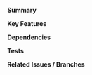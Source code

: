 **Summary**
<!-- Briefly describe the purpose of this PR and what it changes. -->

**Key Features**
<!-- List the main changes or additions introduced by this PR. -->

**Dependencies**
<!-- List any new dependencies added or changes to existing requirements. -->

**Tests**
<!-- Describe testing performed and any tests added. -->

**Related Issues / Branches**
<!-- Link any related issues or pull requests, e.g., “Closes #123”. -->